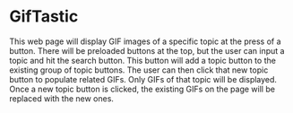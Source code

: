 # GifTastic
This web page will display GIF images of a specific topic at the press of a button. There will be preloaded buttons at the top, but the user can input a topic and hit the search button. This button will add a topic button to the existing group of topic buttons. The user can then click that new topic button to populate related GIFs. Only GIFs of that topic will be displayed. Once a new topic button is clicked, the existing GIFs on the page will be replaced with the new ones. 

